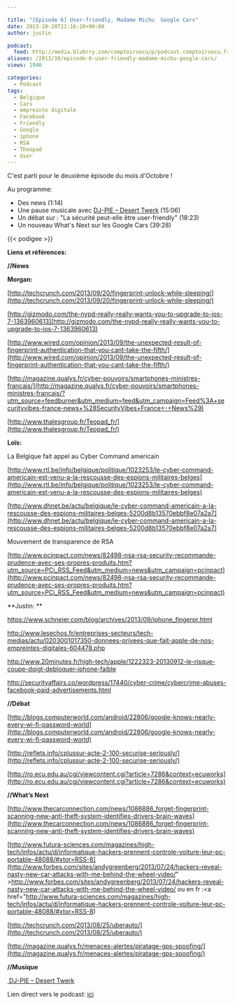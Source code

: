 ```yaml
---

title: "[Episode 6] User-friendly, Madame Michu  Google Cars"
date: 2013-10-20T21:16:10+00:00
author: justin

podcast:
  feed: http://media.blubrry.com/comptoirsecu/p/podcast.comptoirsecu.fr/CSEC.EP06.2013-10-20.USER_FRIENDLY.mp3
aliases: /2013/10/episode-6-user-friendly-madame-michu-google-cars/
views: 1946

categories:
  - Podcast
tags:
  - Belgique
  - Cars
  - empreinte digitale
  - Facebook
  - Friendly
  - Google
  - iphone
  - RSA
  - Theopad
  - User
---
```

C'est parti pour le deuxième épisode du mois d'Octobre !

Au programme:

  * Des news (1:14)
  * Une pause musicale avec [DJ-PIE – Desert Twerk](http://dj-pie.bandcamp.com/album/south-razzle) (15:06)
  * Un débat sur : "La sécurité peut-elle être user-friendly" (18:23)
  * Un nouveau What's Next sur les Google Cars (39:28)


{{< podigee >}}



**Liens et références:**

**//News**

**Morgan:**

[http://techcrunch.com/2013/09/20/fingerprint-unlock-while-sleeping/](http://techcrunch.com/2013/09/20/fingerprint-unlock-while-sleeping/)

[http://gizmodo.com/the-nypd-really-really-wants-you-to-upgrade-to-ios-7-1363960613](http://gizmodo.com/the-nypd-really-really-wants-you-to-upgrade-to-ios-7-1363960613)

[http://www.wired.com/opinion/2013/09/the-unexpected-result-of-fingerprint-authentication-that-you-cant-take-the-fifth/](http://www.wired.com/opinion/2013/09/the-unexpected-result-of-fingerprint-authentication-that-you-cant-take-the-fifth/)

[http://magazine.qualys.fr/cyber-pouvoirs/smartphones-ministres-francais/](http://magazine.qualys.fr/cyber-pouvoirs/smartphones-ministres-francais/?utm_source=feedburner&utm_medium=feed&utm_campaign=Feed%3A+securityvibes-france-news+%28SecurityVibes+France+-+News%29)

[http://www.thalesgroup.fr/Teopad_fr/](http://www.thalesgroup.fr/Teopad_fr/)

**Loïs:**

La Belgique fait appel au Cyber Command americain

[http://www.rtl.be/info/belgique/politique/1023253/le-cyber-command-americain-est-venu-a-la-rescousse-des-espions-militaires-belges](http://www.rtl.be/info/belgique/politique/1023253/le-cyber-command-americain-est-venu-a-la-rescousse-des-espions-militaires-belges)

[http://www.dhnet.be/actu/belgique/le-cyber-command-americain-a-la-rescousse-des-espions-militaires-belges-5200d8b13570ebbf8e07a2a7](http://www.dhnet.be/actu/belgique/le-cyber-command-americain-a-la-rescousse-des-espions-militaires-belges-5200d8b13570ebbf8e07a2a7)

Mouvement de transparence de RSA

[http://www.pcinpact.com/news/82498-nsa-rsa-security-recommande-prudence-avec-ses-propres-produits.htm?utm_source=PCi_RSS_Feed&utm_medium=news&utm_campaign=pcinpact](http://www.pcinpact.com/news/82498-nsa-rsa-security-recommande-prudence-avec-ses-propres-produits.htm?utm_source=PCi_RSS_Feed&utm_medium=news&utm_campaign=pcinpact)

**Justin: **

<https://www.schneier.com/blog/archives/2013/09/iphone_fingerpr.html>

<http://www.lesechos.fr/entreprises-secteurs/tech-medias/actu/0203001017350-donnees-privees-que-fait-apple-de-nos-empreintes-digitales-604478.php>

<http://www.20minutes.fr/high-tech/apple/1222323-20130912-le-risque-coupe-doigt-debloquer-iphone-faible>

<http://securityaffairs.co/wordpress/17440/cyber-crime/cybercrime-abuses-facebook-paid-advertisements.html>

**//Débat**

[http://blogs.computerworld.com/android/22806/google-knows-nearly-every-wi-fi-password-world](http://blogs.computerworld.com/android/22806/google-knows-nearly-every-wi-fi-password-world)

[http://reflets.info/cplussur-acte-2-100-securise-seriously/](http://reflets.info/cplussur-acte-2-100-securise-seriously/)

[http://ro.ecu.edu.au/cgi/viewcontent.cgi?article=7286&context=ecuworks](http://ro.ecu.edu.au/cgi/viewcontent.cgi?article=7286&context=ecuworks)

**//What’s Next**

[http://www.thecarconnection.com/news/1086886_forget-fingerprint-scanning-new-anti-theft-system-identifies-drivers-brain-waves](http://www.thecarconnection.com/news/1086886_forget-fingerprint-scanning-new-anti-theft-system-identifies-drivers-brain-waves)

[http://www.futura-sciences.com/magazines/high-tech/infos/actu/d/informatique-hackers-prennent-controle-voiture-leur-pc-portable-48088/#xtor=RSS-8](http://www.forbes.com/sites/andygreenberg/2013/07/24/hackers-reveal-nasty-new-car-attacks-with-me-behind-the-wheel-video/" >http://www.forbes.com/sites/andygreenberg/2013/07/24/hackers-reveal-nasty-new-car-attacks-with-me-behind-the-wheel-video/</a> ou en fr :<a href="http://www.futura-sciences.com/magazines/high-tech/infos/actu/d/informatique-hackers-prennent-controle-voiture-leur-pc-portable-48088/#xtor=RSS-8)

[http://techcrunch.com/2013/08/25/uberauto/](http://techcrunch.com/2013/08/25/uberauto/)

[http://magazine.qualys.fr/menaces-alertes/piratage-gps-spoofing/](http://magazine.qualys.fr/menaces-alertes/piratage-gps-spoofing/)

**//Musique**

[ DJ-PIE – Desert Twerk](http://dj-pie.bandcamp.com/album/south-razzle)



Lien direct vers le podcast: [ici](http://media.blubrry.com/comptoirsecu/p/www.comptoirsecu.fr/Episode/ComptoirSecu_Episode_06_User_Friendly.mp3)

